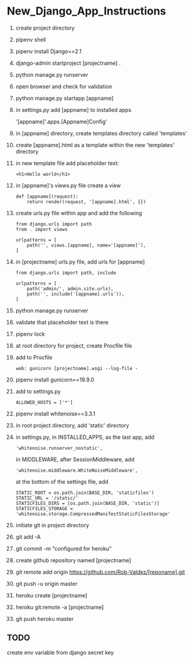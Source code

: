# New_Django_App_Instructions

1. create project directory

2. pipenv shell

3. pipenv install Django==2.1

4. django-admin startproject [projectname] .

5. python manage.py runserver

6. open browser and check for validation

7. python manage.py startapp [appname]

8. in settings.py add [appname] to installed apps

    '[appname]'.apps.[Appname]Config'

9. in [appname] directory, create templates directory called 'templates'

10. create [appname].html as a template within the new 'templates' directory

11. in new template file add placeholder text: 
    
        <h1>Hello world</h1>

12. in [appname]'s views.py file create a view

        def [appname](request):
            return render(request, '[appname].html', {})

13. create urls.py file within app and add the following

        from django.urls import path
        from . import views

        urlpatterns = [
            path('', views.[appname], name='[appname]'),
        ]

14. in [projectname] urls.py file, add urls for [appname]

        from django.urls import path, include

        urlpatterns = [
            path('admin/', admin.site.urls),
            path('', include('[appname].urls')),
        [


15. python manage.py runserver

16. validate that placeholder text is there

17. pipenv lock

18. at root directory for project, create Procfile file 

19. add to Procfile

        web: gunicorn [projectname].wsgi --log-file - 

20. pipenv install gunicorn==19.9.0

21. add to settings.py

        ALLOWED_HOSTS = ['*']

22. pipenv install whitenoise==3.3.1

23. in root project directory, add 'static' directory

24. in settings.py, in INSTALLED_APPS, as the last app, add

        'whitenoise.runserver_nostatic',
    
    in MIDDLEWARE, after SessionMiddleware, add
    
        'whitenoise.middleware.WhiteNoiseMiddleware',
        
    at the bottom of the settings file, add
    
        STATIC_ROOT = os.path.join(BASE_DIR, 'staticfiles')
        STATIC_URL = '/static/'
        STATICFILES_DIRS = [os.path.join(BASE_DIR, 'static')]
        STATICFILES_STORAGE = 'whitenoise.storage.CompressedManifestStaticFilesStorage'

25. initiate git in project directory

26. git add -A

27. git commit -m "configured for heroku"

28. create github repository named [projectname]

29. git remote add origin https://github.com/Rob-Valdez/[reponame].git

30. git push -u origin master

31. heroku create [projectname]

32. heroku git:remote -a [projectname]

33. git push heroku master

## TODO

create env variable from django secret key
